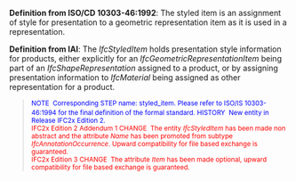 ﻿**Definition
from ISO/CD 10303-46:1992**: The styled item is an assignment of style for presentation to a geometric representation item as it is used in a representation.

**Definition
from IAI**: The _IfcStyledItem_ holds presentation style information for products, either explicitly for an _IfcGeometricRepresentationItem_ being part of an _IfcShapeRepresentation_ assigned to a product, or by assigning presentation information to _IfcMaterial_ being assigned as other representation for a product.

> <font color="#0000ff"><small>NOTE
&nbsp;Corresponding STEP name:
styled_item. Please refer to ISO/IS 10303-46:1994 for the final
definition of the formal standard.</small>
  </font><small><font color="#0000ff">HISTORY &nbsp;New entity in
Release IFC2x Edition 2. </font><br>
  <font color="#ff0000">IFC2x
Edition 2
Addendum
1
CHANGE&nbsp; The entity <i>IfcStyledItem</i>
has been made non
abstract and the attribute <i>Name</i>
has been promoted from subtype <i>IfcAnnotationOccurrence</i>.
Upward compatibility for file based exchange is guaranteed.<br>
  </font><font color="#ff0000">IFC2x Edition 3
CHANGE&nbsp;
The attribute <i>Item</i>
has been made optional, upward compatibility
for file based exchange
is guaranteed.</font></small>
>